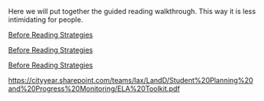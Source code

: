 
Here we will put together the guided reading walkthrough. This way it is less intimidating for people.


[Before Reading Strategies](/https://cityyear.sharepoint.com/teams/lax/LandD/Student%20Planning%20and%20Progress%20Monitoring/ELA%20Toolkit.pdf ':target=22blank')

[Before Reading Strategies](ela_toolkit.pdf ':target=22self')

[Before Reading Strategies](ELA_Toolkit.pdf ':target=22blank')

https://cityyear.sharepoint.com/teams/lax/LandD/Student%20Planning%20and%20Progress%20Monitoring/ELA%20Toolkit.pdf